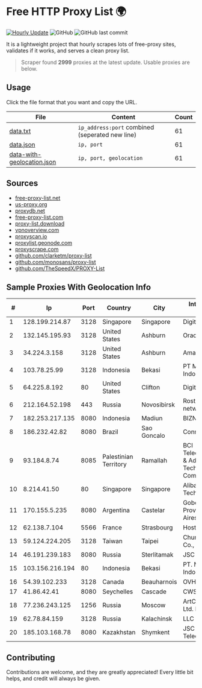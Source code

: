 
# Free HTTP Proxy List 🌍

[![Hourly Update](https://github.com/mertguvencli/http-proxy-list/actions/workflows/main.yml/badge.svg?branch=main)](https://github.com/mertguvencli/http-proxy-list/actions/workflows/main.yml)
![GitHub](https://img.shields.io/github/license/mertguvencli/http-proxy-list)
![GitHub last commit](https://img.shields.io/github/last-commit/mertguvencli/http-proxy-list)

It is a lightweight project that hourly scrapes lots of free-proxy sites, validates if it works, and serves a clean proxy list.


> Scraper found **2999** proxies at the latest update. Usable proxies are below.

## Usage

Click the file format that you want and copy the URL.


|File|Content|Count|
|----|-------|-----|
|[data.txt](https://raw.githubusercontent.com/mertguvencli/http-proxy-list/main/proxy-list/data.txt)|`ip_address:port` combined (seperated new line)|61|
|[data.json](https://raw.githubusercontent.com/mertguvencli/http-proxy-list/main/proxy-list/data.json)|`ip, port`|61|
|[data-with-geolocation.json](https://raw.githubusercontent.com/mertguvencli/http-proxy-list/main/proxy-list/data-with-geolocation.json)|`ip, port, geolocation`|61|

## Sources

* [free-proxy-list.net](https://free-proxy-list.net)
* [us-proxy.org](https://www.us-proxy.org)
* [proxydb.net](http://proxydb.net)
* [free-proxy-list.com](https://free-proxy-list.com/?page=&port=&type%5B%5D=http&type%5B%5D=https&up_time=0&search=Search)
* [proxy-list.download](https://www.proxy-list.download/HTTP)
* [vpnoverview.com](https://vpnoverview.com/privacy/anonymous-browsing/free-proxy-servers)
* [proxyscan.io](https://www.proxyscan.io)
* [proxylist.geonode.com](https://proxylist.geonode.com/api/proxy-list?limit=300&page=1&sort_by=lastChecked&sort_type=desc&protocols=http,https)
* [proxyscrape.com](https://api.proxyscrape.com/v2/?request=displayproxies&protocol=http&timeout=10000&country=all&ssl=all&anonymity=all)
* [github.com/clarketm/proxy-list](https://raw.githubusercontent.com/clarketm/proxy-list/master/proxy-list-raw.txt)
* [github.com/monosans/proxy-list](https://raw.githubusercontent.com/monosans/proxy-list/main/proxies/http.txt)
* [github.com/TheSpeedX/PROXY-List](https://raw.githubusercontent.com/TheSpeedX/PROXY-List/master/http.txt)


## Sample Proxies With Geolocation Info

|#|Ip|Port|Country|City|Internet Service Provider|
|-|--|----|-------|----|-------------------------|
|1|128.199.214.87|3128|Singapore|Singapore|DigitalOcean, LLC|
|2|132.145.195.93|3128|United States|Ashburn|Oracle Corporation|
|3|34.224.3.158|3128|United States|Ashburn|Amazon.com, Inc.|
|4|103.78.25.99|3128|Indonesia|Bekasi|PT Mora Telematika Indonesia|
|5|64.225.8.192|80|United States|Clifton|DigitalOcean, LLC|
|6|212.164.52.198|443|Russia|Novosibirsk|Rostelecom networks|
|7|182.253.217.135|8080|Indonesia|Madiun|BIZNET|
|8|186.232.42.82|8080|Brazil|Sao Goncalo|Connect Network|
|9|93.184.8.74|8085|Palestinian Territory|Ramallah|BCI Telecommunication & Advanced Technology Company|
|10|8.214.41.50|80|Singapore|Singapore|Alibaba (US) Technology Co., Ltd.|
|11|170.155.5.235|8080|Argentina|Castelar|Gobernacion de la Provincia de Buenos Aires|
|12|62.138.7.104|5566|France|Strasbourg|Host Europe Group|
|13|59.124.224.205|3128|Taiwan|Taipei|Chunghwa Telecom Co., Ltd.|
|14|46.191.239.183|8080|Russia|Sterlitamak|JSC "Ufanet"|
|15|103.156.216.194|80|Indonesia|Bekasi|PT. Meiwa Mold Indonesia|
|16|54.39.102.233|3128|Canada|Beauharnois|OVH SAS|
|17|41.86.42.41|8080|Seychelles|Cascade|CWS DIB BUNDLE|
|18|77.236.243.125|1256|Russia|Moscow|ArtCommunications Ltd. ISP. Moscow|
|19|62.78.84.159|3128|Russia|Kalachinsk|LLC Milecom|
|20|185.103.168.78|8080|Kazakhstan|Shymkent|JSC Alma Telecommunications|



## Contributing

Contributions are welcome, and they are greatly appreciated! Every
little bit helps, and credit will always be given.

